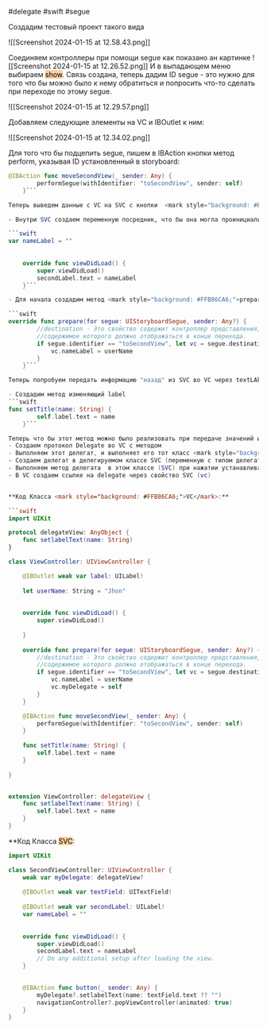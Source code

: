 #delegate #swift #segue 

Создадим тестовый проект такого вида

![[Screenshot 2024-01-15 at 12.58.43.png]]

Соединяем контроллеры при помощи segue как показано ан картинке
![[Screenshot 2024-01-15 at 12.26.52.png]]
И в выпадающем меню выбираем <mark style="background: #FFB86CA6;">show</mark>. Связь создана, теперь дадим ID segue - это нужно для того что бы можно было к нему обратиться и попросить что-то сделать при переходе по этому segue.

![[Screenshot 2024-01-15 at 12.29.57.png]]

Добавляем следующие элементы на VC и IBOutlet к ним:


![[Screenshot 2024-01-15 at 12.34.02.png]]

Для того что бы подцепить segue, пишем в IBAction кнопки метод perform, указывая ID установленный в storyboard:

```swift
@IBAction func moveSecondView(_ sender: Any) {
        performSegue(withIdentifier: "toSecondView", sender: self)
    }```

Теперь выведем данные с VС на SVC с кнопки  <mark style="background: #BBFABBA6;">@IBAction func moveSecondView</mark>, создадим переменную во VС для хранения имени, которое будем передавать. Поскольку мне нужно передать информацию в Outlet SVC, мне нужно создать экземпляр класса SVC в классе VC.

- Внутри SVC создаем переменную посредник, что бы она могла проинициализироваться в момент загрузки view и передать свои данные secondLabel. А во ViewDidLoad присваиваем ее значение secondLabel. Это нужно так как в момент вызова в SVC аутлетов VC они еще не проинициализированы.

```swift
var nameLabel = ""
    
    
    override func viewDidLoad() {
        super.viewDidLoad()
        secondLabel.text = nameLabel
    }```

- Для начала создадим метод <mark style="background: #FFB86CA6;">prepare(for segue: UIStoryboard ....)</mark> в нем проверим какой идентификатор  сработал и в какой VC мы переходим и кастим его до типа SecondViewController, что бы обратиться к методам SVC. И внутри этого условия обращаемся к объекту SVC и устанавливаем secondLabel из класса SVC в нужное значение.

```swift
override func prepare(for segue: UIStoryboardSegue, sender: Any?) {
        //destination - Это свойство содержит контроллер представления,
        //содержимое которого должно отображаться в конце перехода.
        if segue.identifier == "toSecondView", let vc = segue.destination as? SecondViewController {
            vc.nameLabel = userName
        }
    }```

Теперь попробуем передать информацию "назад" из SVC во VC через textLAbel.

- Создадим метод изменяющий label
```swift
func setTitle(name: String) {
        self.label.text = name
    }```

Теперь что бы этот метод можно было реализовать при передаче значений из другого view - реализуем делегат
- Создаем протокол Delegate во VC c методом 
- Выполняем этот делегат, и выполняет его тот класс <mark style="background: #ABF7F7A6;">который делегирует функции</mark> - создаем extension и вызываем метод делегата
- Создаем делегат в делегируемом классе SVC (переменную с типом делегата)
- Выполняем метод делегата  в этом классе (SVC) при нажатии устанавливаем при помощи delegate через который мы можем обратиться к методам VC присваиваем лэйблу значение textField, a так же закроем контроллер при помощи pop 
- В VC создаем ссылке на delegate через свойство SVC (vc)


**Код Класса <mark style="background: #FFB86CA6;">VC</mark>:**

```swift
import UIKit

protocol delegateView: AnyObject {
    func setlabelText(name: String)
}

class ViewController: UIViewController {

    @IBOutlet weak var label: UILabel!
    
    let userName: String = "Jhon"
    
    
    override func viewDidLoad() {
        super.viewDidLoad()
        
    }
    
    override func prepare(for segue: UIStoryboardSegue, sender: Any?) {
        //destination - Это свойство содержит контроллер представления,
        //содержимое которого должно отображаться в конце перехода.
        if segue.identifier == "toSecondView", let vc = segue.destination as? SecondViewController {
            vc.nameLabel = userName
            vc.myDelegate = self
        }
    }

    @IBAction func moveSecondView(_ sender: Any) {
        performSegue(withIdentifier: "toSecondView", sender: self)
    }
    
    func setTitle(name: String) {
        self.label.text = name
    }
    
}


extension ViewController: delegateView {
    func setlabelText(name: String) {
        self.label.text = name
    }
}
```

**Код Класса <mark style="background: #FFB86CA6;">SVC</mark>:

```swift
import UIKit

class SecondViewController: UIViewController {
    weak var myDelegate: delegateView?
    
    @IBOutlet weak var textField: UITextField!
    
    @IBOutlet weak var secondLabel: UILabel!
    var nameLabel = ""
    
    
    override func viewDidLoad() {
        super.viewDidLoad()
        secondLabel.text = nameLabel
        // Do any additional setup after loading the view.
    }
    

    @IBAction func button(_ sender: Any) {
        myDelegate?.setlabelText(name: textField.text ?? "")
        navigationController?.popViewController(animated: true)
    }
}
```










